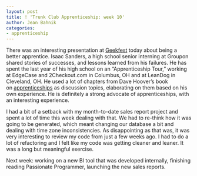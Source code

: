```yaml
---
layout: post
title: ! 'Trunk Club Apprenticeship: week 10'
author: Jean Bahnik
categories:
- apprenticeship
---
```

There was an interesting presentation at [Geekfest](https://twitter.com/#!/geekfest) today about being a better apprentice. Isaac Sanders, a high school senior interning at Groupon shared stories of successes, and lessons learned from his failures. He has spent the last year of his high school on an “Apprenticeship Tour,” working at EdgeCase and 2Checkout.com in Columbus, OH and at LeanDog in Cleveland, OH. He used a lot of chapters from Dave Hoover’s book on [apprenticeships](http://amzn.com/0596518382) as discussion topics, elaborating on them based on his own experience. He is definitely a strong advocate of apprenticeships, with an interesting experience.

<!-- more -->

I had a bit of a setback with my month-to-date sales report project and spent a lot of time this week dealing with that. We had to re-think how it was going to be generated, which meant changing our database a bit and dealing with time zone inconsistencies. As disappointing as that was, it was very interesting to review my code from just a few weeks ago. I had to do a lot of refactoring and I felt like my code was getting cleaner and leaner. It was a long but meaningful exercise.

Next week: working on a new BI tool that was developed internally, finishing reading Passionate Programmer, launching the new sales reports.
